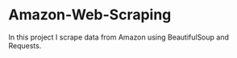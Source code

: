 # Amazon-Web-Scraping
 In this project I scrape data from Amazon using BeautifulSoup and Requests. 
